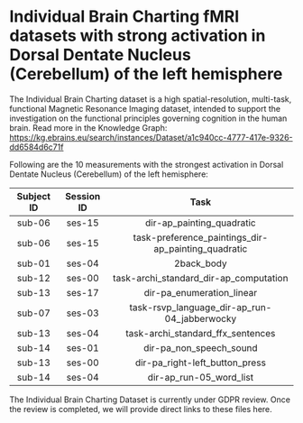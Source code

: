 # Individual Brain Charting fMRI datasets with strong activation in Dorsal Dentate Nucleus (Cerebellum) of the left hemisphere

The Individual Brain Charting dataset is a high spatial-resolution, multi-task, functional Magnetic Resonance Imaging dataset, intended to support the investigation on the functional principles governing cognition in the human brain.
Read more in the Knowledge Graph: https://kg.ebrains.eu/search/instances/Dataset/a1c940cc-4777-417e-9326-dd6584d6c71f

Following are the 10 measurements with the strongest activation in Dorsal Dentate Nucleus (Cerebellum) of the left hemisphere:

| Subject ID | Session ID | Task |
| :-: | :-: | :-: |
| sub-06 | ses-15 | dir-ap_painting_quadratic|
| sub-06 | ses-15 | task-preference_paintings_dir-ap_painting_quadratic|
| sub-01 | ses-04 | 2back_body|
| sub-12 | ses-00 | task-archi_standard_dir-ap_computation|
| sub-13 | ses-17 | dir-pa_enumeration_linear|
| sub-07 | ses-03 | task-rsvp_language_dir-ap_run-04_jabberwocky|
| sub-13 | ses-04 | task-archi_standard_ffx_sentences|
| sub-14 | ses-01 | dir-pa_non_speech_sound|
| sub-13 | ses-00 | dir-pa_right-left_button_press|
| sub-14 | ses-04 | dir-ap_run-05_word_list|


The Individual Brain Charting Dataset is currently under GDPR review. Once the review is completed, we will provide direct links to these files here.